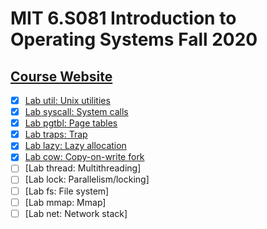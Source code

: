 # MIT 6.S081 Introduction to Operating Systems Fall 2020

## [Course Website](https://pdos.csail.mit.edu/6.S081/2020/schedule.html)

- [x] [Lab util: Unix utilities](https://github.com/WillDwz/MIT-6.S081-labs/tree/util)
- [x] [Lab syscall: System calls](https://github.com/WillDwz/MIT-6.S081-labs/tree/syscall)
- [x] [Lab pgtbl: Page tables](https://github.com/WillDwz/MIT-6.S081-labs/tree/pgtbl)
- [x] [Lab traps: Trap](https://github.com/WillDwz/MIT-6.S081-labs/tree/traps)
- [x] [Lab lazy: Lazy allocation](https://github.com/WillDwz/MIT-6.S081-labs/tree/lazy)
- [x] [Lab cow: Copy-on-write fork](https://github.com/WillDwz/MIT-6.S081-labs/tree/cow)
- [ ] [Lab thread: Multithreading]
- [ ] [Lab lock: Parallelism/locking]
- [ ] [Lab fs: File system]
- [ ] [Lab mmap: Mmap]
- [ ] [Lab net: Network stack]
